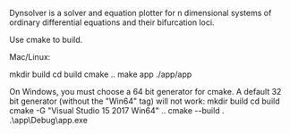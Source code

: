 Dynsolver is a solver and equation plotter for n dimensional systems of ordinary differential equations and their bifurcation loci.

Use cmake to build.

Mac/Linux:

mkdir build
cd build
cmake ..
make app
./app/app

On Windows, you must choose a 64 bit generator for cmake. A default 32 bit generator (without the "Win64" tag) will not work:
mkdir build
cd build
cmake -G "Visual Studio 15 2017 Win64" ..
cmake --build .
.\app\Debug\app.exe
